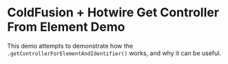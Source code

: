 
# ColdFusion + Hotwire Get Controller From Element Demo

This demo attempts to demonstrate how the `.getControllerForElementAndIdentifier()` works, and why it can be useful.

